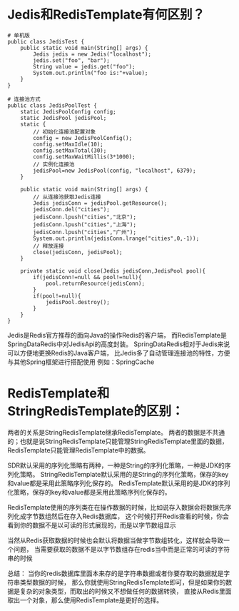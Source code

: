 # Jedis和RedisTemplate有何区别？

```
# 单机版
public class JedisTest {
	public static void main(String[] args) {
		Jedis jedis = new Jedis("localhost");
		jedis.set("foo", "bar");
		String value = jedis.get("foo");
		System.out.println("foo is:"+value);
	}
}

# 连接池方式
public class JedisPoolTest {
	static JedisPoolConfig config;
	static JedisPool jedisPool;
	static {
		// 初始化连接池配置对象
		config = new JedisPoolConfig();
		config.setMaxIdle(10);
		config.setMaxTotal(30);
		config.setMaxWaitMillis(3*1000);
		// 实例化连接池
		jedisPool=new JedisPool(config, "localhost", 6379);
	}
	
	public static void main(String[] args) {
		// 从连接池获取Jedis连接
		Jedis jedisConn = jedisPool.getResource();
		jedisConn.del("cities"); 
		jedisConn.lpush("cities","北京"); 
		jedisConn.lpush("cities","上海"); 
		jedisConn.lpush("cities","广州"); 
		System.out.println(jedisConn.lrange("cities",0,-1)); 
		// 释放连接
		close(jedisConn, jedisPool);
	}
	
	private static void close(Jedis jedisConn,JedisPool pool){
		if(jedisConn!=null && pool!=null){
			pool.returnResource(jedisConn);
		}
		if(pool!=null){
			jedisPool.destroy();
		}
	}
}
```
Jedis是Redis官方推荐的面向Java的操作Redis的客户端，
而RedisTemplate是SpringDataRedis中对JedisApi的高度封装。
SpringDataRedis相对于Jedis来说可以方便地更换Redis的Java客户端，
比Jedis多了自动管理连接池的特性，方便与其他Spring框架进行搭配使用 
例如：SpringCache


# RedisTemplate和StringRedisTemplate的区别：

两者的关系是StringRedisTemplate继承RedisTemplate。
两者的数据是不共通的；也就是说StringRedisTemplate只能管理StringRedisTemplate里面的数据，
RedisTemplate只能管理RedisTemplate中的数据。

SDR默认采用的序列化策略有两种，一种是String的序列化策略，一种是JDK的序列化策略。
StringRedisTemplate默认采用的是String的序列化策略，保存的key和value都是采用此策略序列化保存的。
RedisTemplate默认采用的是JDK的序列化策略，保存的key和value都是采用此策略序列化保存的。

RedisTemplate使用的序列类在在操作数据的时候，比如说存入数据会将数据先序列化成字节数组然后在存入Redis数据库，
这个时候打开Redis查看的时候，你会看到你的数据不是以可读的形式展现的，而是以字节数组显示

当然从Redis获取数据的时候也会默认将数据当做字节数组转化，这样就会导致一个问题，
当需要获取的数据不是以字节数组存在redis当中而是正常的可读的字符串的时候

总结：
当你的redis数据库里面本来存的是字符串数据或者你要存取的数据就是字符串类型数据的时候，
那么你就使用StringRedisTemplate即可，但是如果你的数据是复杂的对象类型，而取出的时候又不想做任何的数据转换，
直接从Redis里面取出一个对象，那么使用RedisTemplate是更好的选择。

